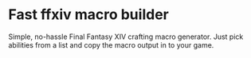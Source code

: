 # Fast ffxiv macro builder

Simple, no-hassle Final Fantasy XIV crafting macro generator. Just pick abilities from a list and copy the macro output in to your game.
